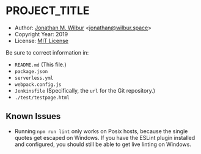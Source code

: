 # __PROJECT_TITLE__

* Author: [Jonathan M. Wilbur](https://jonathan.wilbur.space) <[jonathan@wilbur.space](mailto:jonathan@wilbur.space)>
* Copyright Year: 2019
* License: [MIT License](https://mit-license.org/)

Be sure to correct information in:

- `README.md` (This file.)
- `package.json`
- `serverless.yml`
- `webpack.config.js`
- `Jenkinsfile` (Specifically, the `url` for the Git repository.)
- `./test/testpage.html`

## Known Issues

- Running `npm run lint` only works on Posix hosts, because the single quotes
  get escaped on Windows. If you have the ESLint plugin installed and
  configured, you should still be able to get live linting on Windows.
